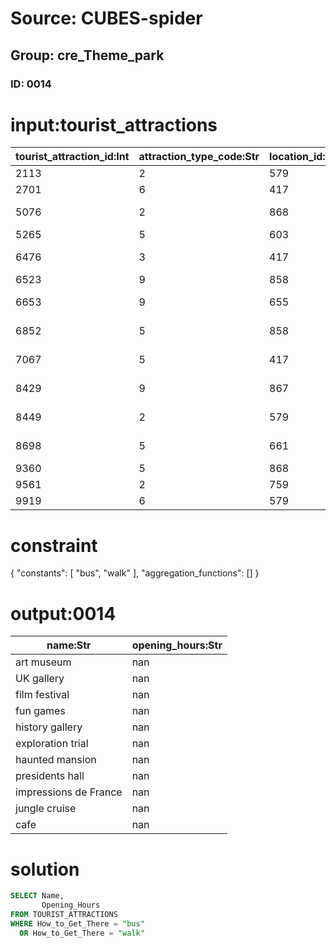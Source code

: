 # Source: CUBES-spider
## Group: cre_Theme_park
### ID: 0014

# input:tourist_attractions

| tourist_attraction_id:Int | attraction_type_code:Str | location_id:Int | how_to_get_there:Str | name:Str | description:Str | opening_hours:Str | other_details:Str |
|---|---|---|---|---|---|---|---|
| 2113 | 2 | 579 | bus | art museum | nan | nan | nan |
| 2701 | 6 | 417 | walk | UK gallery | nan | nan | nan |
| 5076 | 2 | 868 | shuttle | flying elephant | nan | nan | nan |
| 5265 | 5 | 603 | bus | film festival | nan | nan | nan |
| 6476 | 3 | 417 | shuttle | US museum | nan | nan | nan |
| 6523 | 9 | 858 | walk | fun games | nan | nan | nan |
| 6653 | 9 | 655 | walk | history gallery | nan | nan | nan |
| 6852 | 5 | 858 | walk | exploration trial | nan | nan | nan |
| 7067 | 5 | 417 | bus | haunted mansion | nan | nan | nan |
| 8429 | 9 | 867 | walk | presidents hall | nan | nan | nan |
| 8449 | 2 | 579 | bus | impressions de France | nan | nan | nan |
| 8698 | 5 | 661 | bus | jungle cruise | nan | nan | nan |
| 9360 | 5 | 868 | shuttle | fun shops | nan | nan | nan |
| 9561 | 2 | 759 | bus | cafe | nan | nan | nan |
| 9919 | 6 | 579 | shuttle | parking | nan | nan | nan |

# constraint

{
  "constants": [
    "bus",
    "walk"
  ],
  "aggregation_functions": []
}

# output:0014

| name:Str | opening_hours:Str |
|---|---|
| art museum | nan |
| UK gallery | nan |
| film festival | nan |
| fun games | nan |
| history gallery | nan |
| exploration trial | nan |
| haunted mansion | nan |
| presidents hall | nan |
| impressions de France | nan |
| jungle cruise | nan |
| cafe | nan |

# solution

```sql
SELECT Name,
       Opening_Hours
FROM TOURIST_ATTRACTIONS
WHERE How_to_Get_There = "bus"
  OR How_to_Get_There = "walk"
```
